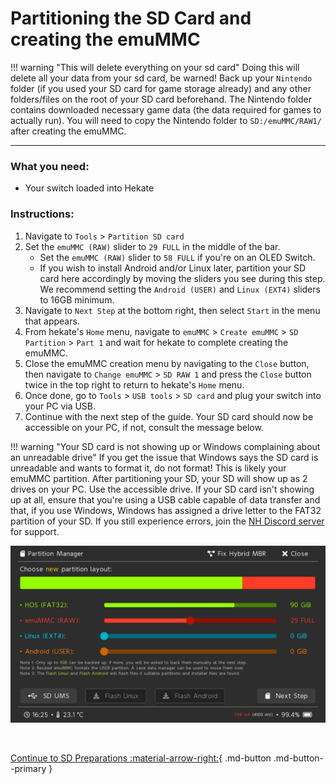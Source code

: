 # Partitioning the SD Card and creating the emuMMC

!!! warning "This will delete everything on your sd card"
	Doing this will delete all your data from your sd card, be warned! Back up your `Nintendo` folder (if you used your SD card for game storage already) and any other folders/files on the root of your SD card beforehand.
    The Nintendo folder contains downloaded necessary game data (the data required for games to actually run). You will need to copy the Nintendo folder to `SD:/emuMMC/RAW1/` after creating the emuMMC.

-----

### What you need:

- Your switch loaded into Hekate

### Instructions:

1. Navigate to `Tools` > `Partition SD card`
2. Set the `emuMMC (RAW)` slider to `29 FULL` in the middle of the bar.
    - Set the `emuMMC (RAW)` slider to `58 FULL` if you're on an OLED Switch.
    - If you wish to install Android and/or Linux later, partition your SD card here accordingly by moving the sliders you see during this step. We recommend setting the `Android (USER)` and `Linux (EXT4)` sliders to 16GB minimum.
3. Navigate to `Next Step` at the bottom right, then select `Start` in the menu that appears.
4. From hekate's `Home` menu, navigate to `emuMMC` > `Create emuMMC` > `SD Partition` > `Part 1` and wait for hekate to complete creating the emuMMC.
5. Close the emuMMC creation menu by navigating to the `Close` button, then navigate to `Change emuMMC` > `SD RAW 1` and press the `Close` button twice in the top right to return to hekate's `Home` menu.
6. Once done, go to `Tools` > `USB tools` > `SD card` and plug your switch into your PC via USB.
7. Continue with the next step of the guide. Your SD card should now be accessible on your PC, if not, consult the message below.

!!! warning "Your SD card is not showing up or Windows complaining about an unreadable drive"
    If you get the issue that Windows says the SD card is unreadable and wants to format it, do not format! This is likely your emuMMC partition. After partitioning your SD, your SD will show up as 2 drives on your PC. Use the accessible drive.
    If your SD card isn't showing up at all, ensure that you're using a USB cable capable of data transfer and that, if you use Windows, Windows has assigned a drive letter to the FAT32 partition of your SD. If you still experience errors, join the <a href="https://discord.gg/C29hYvh" target="_blank">NH Discord server</a> for support.


![hekate-partitioning-emu](img/hekate-partitioning-emu.png)

&nbsp;

[Continue to SD Preparations :material-arrow-right:](sd_preparation.md){ .md-button .md-button--primary }
